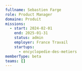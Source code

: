 ```yaml
---
fullname: Sebastien Farge
role: Product Manager
domaine: Produit
missions:
  - start: 2024-02-01
    end: 2025-01-31
    status: admin
    employer: France Travail
    startups:
      - encyclopedie-des-metiers
memberType: beta
teams: []
---
```

